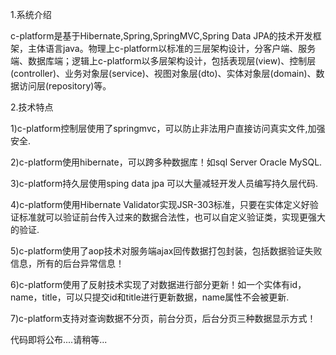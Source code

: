 1.系统介绍<br/>
<p>c-platform是基于Hibernate,Spring,SpringMVC,Spring Data JPA的技术开发框架，主体语言java。物理上c-platform以标准的三层架构设计，分客户端、服务端、数据库端；逻辑上c-platform以多层架构设计，包括表现层(view)、控制层(controller)、业务对象层(service)、视图对象层(dto)、实体对象层(domain)、数据访问层(repository)等。</p>

2.技术特点<br/>
<p>1)c-platform控制层使用了springmvc，可以防止非法用户直接访问真实文件,加强安全.</p>                                   
<p>2)c-platform使用hibernate，可以跨多种数据库！如sql Server Oracle MySQL.</p>
<p>3)c-platform持久层使用sping data jpa 可以大量减轻开发人员编写持久层代码.</p>
<p>4)c-platform使用Hibernate Validator实现JSR-303标准，只要在实体定义好验证标准就可以验证前台传入过来的数据合法性，也可以自定义验证类，实现更强大的验证.</p>
<p>5)c-platform使用了aop技术对服务端ajax回传数据打包封装，包括数据验证失败信息，所有的后台异常信息！</p>
<p>6)c-platform使用了反射技术实现了对数据进行部分更新！如一个实体有id，name，title，可以只提交id和title进行更新数据，name属性不会被更新.</p>
<p>7)c-platform支持对查询数据不分页，前台分页，后台分页三种数据显示方式！</p>

<p>代码即将公布....请稍等...</p>
